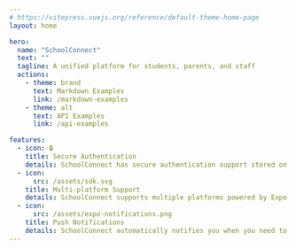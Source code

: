 ```yaml
---
# https://vitepress.vuejs.org/reference/default-theme-home-page
layout: home

hero:
  name: "SchoolConnect"
  text: ""
  tagline: A unified platform for students, parents, and staff
  actions:
    - theme: brand
      text: Markdown Examples
      link: /markdown-examples
    - theme: alt
      text: API Examples
      link: /api-examples

features:
  - icon: 🔒
    title: Secure Authentication
    details: SchoolConnect has secure authentication support stored on a PostgresSQL provision
  - icon:
      src: /assets/sdk.svg
    title: Multi-platform Support
    details: SchoolConnect supports multiple platforms powered by Expo's interopability
  - icon:
      src: /assets/expo-notifications.png
    title: Push Notifications
    details: SchoolConnect automatically notifies you when you need to be informed on new updates in your school
---
```

